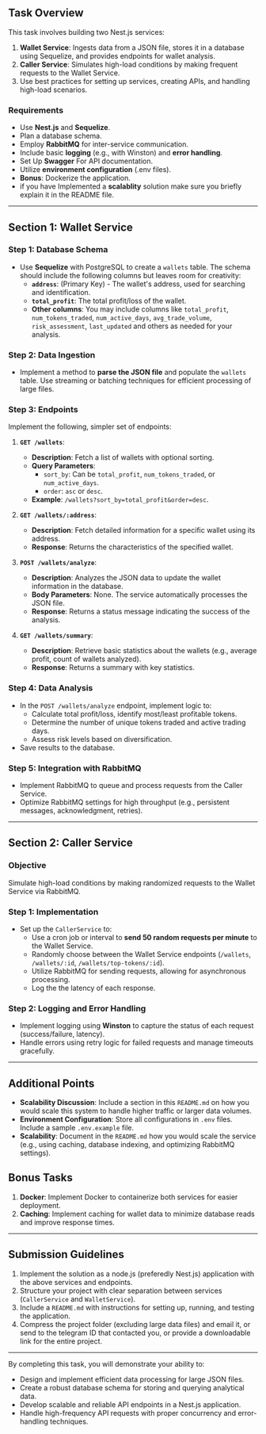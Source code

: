 
## **Task Overview**

This task involves building two Nest.js services: 
1. **Wallet Service**: Ingests data from a JSON file, stores it in a database using Sequelize, and provides endpoints for wallet analysis.
2. **Caller Service**: Simulates high-load conditions by making frequent requests to the Wallet Service.
3. Use best practices for setting up services, creating APIs, and handling high-load scenarios.

### **Requirements**
- Use **Nest.js** and **Sequelize**.
- Plan a database schema. 
- Employ **RabbitMQ** for inter-service communication.
- Include basic **logging** (e.g., with Winston) and **error handling**.
- Set Up **Swagger** For API documentation.
- Utilize **environment configuration** (.env files).
- **Bonus**: Dockerize the application.
- if you have Implemented a **scalablity** solution make sure you briefly explain it in the README file.

---

## **Section 1: Wallet Service**

### **Step 1: Database Schema**

- Use **Sequelize** with PostgreSQL to create a `wallets` table. The schema should include the following columns but leaves room for creativity:
  - **`address`**: (Primary Key) - The wallet's address, used for searching and identification.
  - **`total_profit`**: The total profit/loss of the wallet.
  - **Other columns**: You may include columns like `total_profit`, `num_tokens_traded`, `num_active_days`, `avg_trade_volume`, `risk_assessment`, `last_updated` and others as needed for your analysis.


### **Step 2: Data Ingestion**
- Implement a method to **parse the JSON file** and populate the `wallets` table. Use streaming or batching techniques for efficient processing of large files.

### **Step 3: Endpoints**
Implement the following, simpler set of endpoints:

1. **`GET /wallets`**:
   - **Description**: Fetch a list of wallets with optional sorting.
   - **Query Parameters**:
     - `sort_by`: Can be `total_profit`, `num_tokens_traded`, or `num_active_days`.
     - `order`: `asc` or `desc`.
   - **Example**: `/wallets?sort_by=total_profit&order=desc`.

2. **`GET /wallets/:address`**:
   - **Description**: Fetch detailed information for a specific wallet using its address.
   - **Response**: Returns the characteristics of the specified wallet.

3. **`POST /wallets/analyze`**:
   - **Description**: Analyzes the JSON data to update the wallet information in the database.
   - **Body Parameters**: None. The service automatically processes the JSON file.
   - **Response**: Returns a status message indicating the success of the analysis.

4. **`GET /wallets/summary`**:
   - **Description**: Retrieve basic statistics about the wallets (e.g., average profit, count of wallets analyzed).
   - **Response**: Returns a summary with key statistics.


### **Step 4: Data Analysis**
- In the `POST /wallets/analyze` endpoint, implement logic to:
  - Calculate total profit/loss, identify most/least profitable tokens.
  - Determine the number of unique tokens traded and active trading days.
  - Assess risk levels based on diversification.
- Save results to the database.

### **Step 5: Integration with RabbitMQ**
- Implement RabbitMQ to queue and process requests from the Caller Service.
- Optimize RabbitMQ settings for high throughput (e.g., persistent messages, acknowledgment, retries).

---

## **Section 2: Caller Service**

### **Objective**
Simulate high-load conditions by making randomized requests to the Wallet Service via RabbitMQ.

### **Step 1: Implementation**
- Set up the `CallerService` to:
  - Use a cron job or interval to **send 50 random requests per minute** to the Wallet Service.
  - Randomly choose between the Wallet Service endpoints (`/wallets`, `/wallets/:id`, `/wallets/top-tokens/:id`).
  - Utilize RabbitMQ for sending requests, allowing for asynchronous processing.
  - Log the the latency of each response.

### **Step 2: Logging and Error Handling**
- Implement logging using **Winston** to capture the status of each request (success/failure, latency).
- Handle errors using retry logic for failed requests and manage timeouts gracefully.

---

## **Additional Points**

- **Scalability Discussion**: Include a section in this `README.md` on how you would scale this system to handle higher traffic or larger data volumes.
- **Environment Configuration**: Store all configurations in `.env` files. Include a sample `.env.example` file.
- **Scalability**: Document in the `README.md` how you would scale the service (e.g., using caching, database indexing, and optimizing RabbitMQ settings).

## **Bonus Tasks**

1. **Docker**: Implement Docker to containerize both services for easier deployment.
2. **Caching**: Implement caching for wallet data to minimize database reads and improve response times.

---


## **Submission Guidelines**
1. Implement the solution as a node.js (preferedly Nest.js) application with the above services and endpoints.
2. Structure your project with clear separation between services (`CallerService` and `WalletService`).
3. Include a `README.md` with instructions for setting up, running, and testing the application.
4. Compress the project folder (excluding large data files) and email it, or send to the telegram ID that contacted you, or provide a downloadable link for the entire project.

---

By completing this task, you will demonstrate your ability to:
- Design and implement efficient data processing for large JSON files.
- Create a robust database schema for storing and querying analytical data.
- Develop scalable and reliable API endpoints in a Nest.js application.
- Handle high-frequency API requests with proper concurrency and error-handling techniques.


